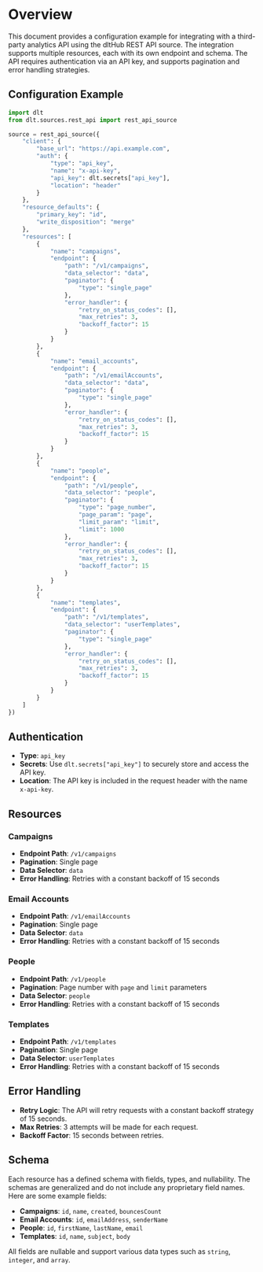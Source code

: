 # Overview

This document provides a configuration example for integrating with a third-party analytics API using the dltHub REST API source. The integration supports multiple resources, each with its own endpoint and schema. The API requires authentication via an API key, and supports pagination and error handling strategies.

## Configuration Example

```python
import dlt
from dlt.sources.rest_api import rest_api_source

source = rest_api_source({
    "client": {
        "base_url": "https://api.example.com",
        "auth": {
            "type": "api_key",
            "name": "x-api-key",
            "api_key": dlt.secrets["api_key"],
            "location": "header"
        }
    },
    "resource_defaults": {
        "primary_key": "id",
        "write_disposition": "merge"
    },
    "resources": [
        {
            "name": "campaigns",
            "endpoint": {
                "path": "/v1/campaigns",
                "data_selector": "data",
                "paginator": {
                    "type": "single_page"
                },
                "error_handler": {
                    "retry_on_status_codes": [],
                    "max_retries": 3,
                    "backoff_factor": 15
                }
            }
        },
        {
            "name": "email_accounts",
            "endpoint": {
                "path": "/v1/emailAccounts",
                "data_selector": "data",
                "paginator": {
                    "type": "single_page"
                },
                "error_handler": {
                    "retry_on_status_codes": [],
                    "max_retries": 3,
                    "backoff_factor": 15
                }
            }
        },
        {
            "name": "people",
            "endpoint": {
                "path": "/v1/people",
                "data_selector": "people",
                "paginator": {
                    "type": "page_number",
                    "page_param": "page",
                    "limit_param": "limit",
                    "limit": 1000
                },
                "error_handler": {
                    "retry_on_status_codes": [],
                    "max_retries": 3,
                    "backoff_factor": 15
                }
            }
        },
        {
            "name": "templates",
            "endpoint": {
                "path": "/v1/templates",
                "data_selector": "userTemplates",
                "paginator": {
                    "type": "single_page"
                },
                "error_handler": {
                    "retry_on_status_codes": [],
                    "max_retries": 3,
                    "backoff_factor": 15
                }
            }
        }
    ]
})
```

## Authentication

- **Type**: `api_key`
- **Secrets**: Use `dlt.secrets["api_key"]` to securely store and access the API key.
- **Location**: The API key is included in the request header with the name `x-api-key`.

## Resources

### Campaigns

- **Endpoint Path**: `/v1/campaigns`
- **Pagination**: Single page
- **Data Selector**: `data`
- **Error Handling**: Retries with a constant backoff of 15 seconds

### Email Accounts

- **Endpoint Path**: `/v1/emailAccounts`
- **Pagination**: Single page
- **Data Selector**: `data`
- **Error Handling**: Retries with a constant backoff of 15 seconds

### People

- **Endpoint Path**: `/v1/people`
- **Pagination**: Page number with `page` and `limit` parameters
- **Data Selector**: `people`
- **Error Handling**: Retries with a constant backoff of 15 seconds

### Templates

- **Endpoint Path**: `/v1/templates`
- **Pagination**: Single page
- **Data Selector**: `userTemplates`
- **Error Handling**: Retries with a constant backoff of 15 seconds

## Error Handling

- **Retry Logic**: The API will retry requests with a constant backoff strategy of 15 seconds.
- **Max Retries**: 3 attempts will be made for each request.
- **Backoff Factor**: 15 seconds between retries.

## Schema

Each resource has a defined schema with fields, types, and nullability. The schemas are generalized and do not include any proprietary field names. Here are some example fields:

- **Campaigns**: `id`, `name`, `created`, `bouncesCount`
- **Email Accounts**: `id`, `emailAddress`, `senderName`
- **People**: `id`, `firstName`, `lastName`, `email`
- **Templates**: `id`, `name`, `subject`, `body`

All fields are nullable and support various data types such as `string`, `integer`, and `array`.